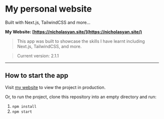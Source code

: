 # My personal website
Built with Next.js, TailwindCSS and more...

**My Website: [https://nicholasyan.site/](https://nicholasyan.site/)**

> This app was built to showcase the skills I have learnt including Next.js, TailwindCSS, and more.

>Current version: 2.1.1
---
## How to start the app

Visit [my website](https://nicholasyan.site/) to view the project in production. 

Or, to run the project, clone this repository into an empty directory and run:

1. `npm install` 
2. `npm start` 
